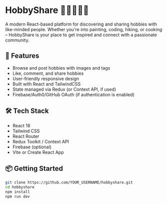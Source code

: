 # HobbyShare 🎨🧘‍♂️🚴‍♀️

A modern React-based platform for discovering and sharing hobbies with like-minded people. Whether you're into painting, coding, hiking, or cooking – HobbyShare is your place to get inspired and connect with a passionate community.

## 🚀 Features

- Browse and post hobbies with images and tags
- Like, comment, and share hobbies
- User-friendly responsive design
- Built with React and TailwindCSS
- State managed via Redux (or Context API, if used)
- Firebase/Auth0/GitHub OAuth (if authentication is enabled)

## 🛠 Tech Stack

- React 18
- Tailwind CSS
- React Router
- Redux Toolkit / Context API
- Firebase (optional)
- Vite or Create React App

## 📦 Getting Started

```bash
git clone https://github.com/YOUR_USERNAME/hobbyshare.git
cd hobbyshare
npm install
npm run dev
